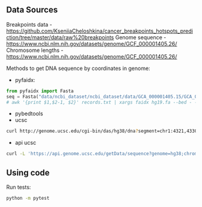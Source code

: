 ## Data Sources
Breakpoints data - https://github.com/KseniiaCheloshkina/cancer_breakpoints_hotspots_prediction/tree/master/data/raw%20breakpoints
Genome sequence - https://www.ncbi.nlm.nih.gov/datasets/genome/GCF_000001405.26/
Chromosome lengths - https://www.ncbi.nlm.nih.gov/datasets/genome/GCF_000001405.26/

Methods to get DNA sequence by coordinates in genome:
* pyfaidx:
```python
from pyfaidx import Fasta
seq = Fasta("data/ncbi_dataset/ncbi_dataset/data/GCA_000001405.15/GCA_000001405.15_GRCh38_genomic.fna")
# awk '{print $1,$2-1, $2}' records.txt | xargs faidx hg19.fa --bed - --transform transposed
```
* pybedtools
* ucsc
```bash
curl http://genome.ucsc.edu/cgi-bin/das/hg38/dna?segment=chr1:4321,4330
```
* api ucsc
```bash
curl -L 'https://api.genome.ucsc.edu/getData/sequence?genome=hg38;chrom=chr1;start=4321;end=4330'
```

## Using code

Run tests:
```bash
python -m pytest
```